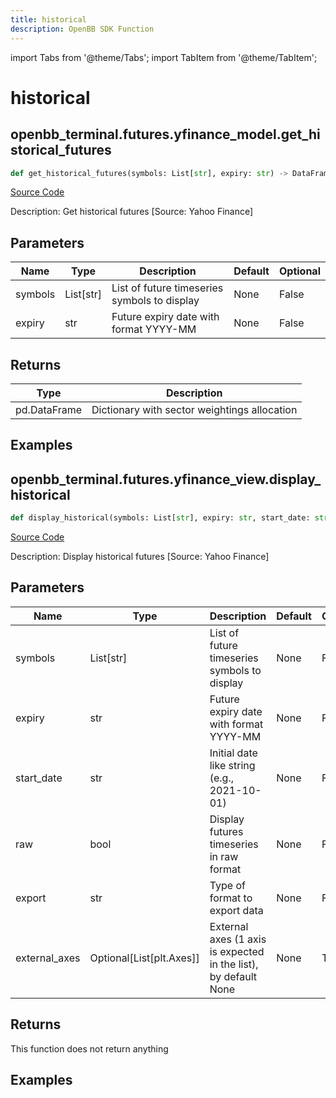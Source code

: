 ```yaml
---
title: historical
description: OpenBB SDK Function
---
```


import Tabs from '@theme/Tabs';
import TabItem from '@theme/TabItem';

# historical

<Tabs>
<TabItem value="model" label="Model" default>

## openbb_terminal.futures.yfinance_model.get_historical_futures

```python title='openbb_terminal/futures/yfinance_model.py'
def get_historical_futures(symbols: List[str], expiry: str) -> DataFrame
```
[Source Code](https://github.com/OpenBB-finance/OpenBBTerminal/tree/main/openbb_terminal/futures/yfinance_model.py#L79)

Description: Get historical futures [Source: Yahoo Finance]

## Parameters

| Name | Type | Description | Default | Optional |
| ---- | ---- | ----------- | ------- | -------- |
| symbols | List[str] | List of future timeseries symbols to display | None | False |
| expiry | str | Future expiry date with format YYYY-MM | None | False |

## Returns

| Type | Description |
| ---- | ----------- |
| pd.DataFrame | Dictionary with sector weightings allocation |

## Examples



</TabItem>
<TabItem value="view" label="View">

## openbb_terminal.futures.yfinance_view.display_historical

```python title='openbb_terminal/futures/yfinance_view.py'
def display_historical(symbols: List[str], expiry: str, start_date: str, raw: bool, export: str, external_axes: Optional[List[matplotlib.axes._axes.Axes]]) -> None
```
[Source Code](https://github.com/OpenBB-finance/OpenBBTerminal/tree/main/openbb_terminal/futures/yfinance_view.py#L65)

Description: Display historical futures [Source: Yahoo Finance]

## Parameters

| Name | Type | Description | Default | Optional |
| ---- | ---- | ----------- | ------- | -------- |
| symbols | List[str] | List of future timeseries symbols to display | None | False |
| expiry | str | Future expiry date with format YYYY-MM | None | False |
| start_date | str | Initial date like string (e.g., 2021-10-01) | None | False |
| raw | bool | Display futures timeseries in raw format | None | False |
| export | str | Type of format to export data | None | False |
| external_axes | Optional[List[plt.Axes]] | External axes (1 axis is expected in the list), by default None | None | True |

## Returns

This function does not return anything

## Examples



</TabItem>
</Tabs>